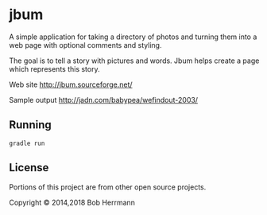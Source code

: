 # jbum


A simple application for taking a directory of photos and turning them into a web page with optional comments and styling.  

The goal is to tell a story with pictures and words.  Jbum helps create a page which represents this story.

Web site http://jbum.sourceforge.net/

Sample output http://jadn.com/babypea/wefindout-2003/

## Running

    gradle run
   
## License

Portions of this project are from other open source projects.   

Copyright © 2014,2018 Bob Herrmann


